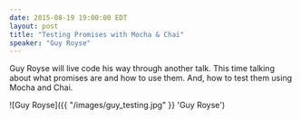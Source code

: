 ```yaml
---
date: 2015-08-19 19:00:00 EDT
layout: post
title: "Testing Promises with Mocha & Chai"
speaker: "Guy Royse"
---
```


Guy Royse will live code his way through another talk. This time talking about
what promises are and how to use them. And, how to test them using Mocha and
Chai.

![Guy Royse]({{ "/images/guy_testing.jpg" }} 'Guy Royse')
